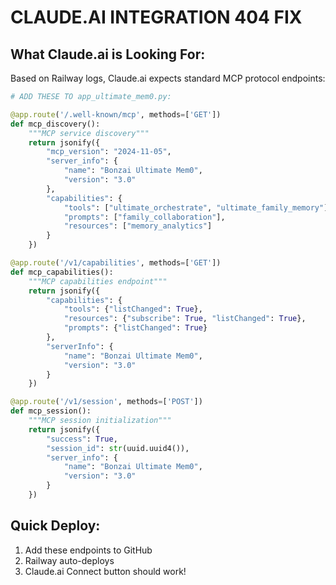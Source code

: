 # CLAUDE.AI INTEGRATION 404 FIX

## What Claude.ai is Looking For:
Based on Railway logs, Claude.ai expects standard MCP protocol endpoints:

```python
# ADD THESE TO app_ultimate_mem0.py:

@app.route('/.well-known/mcp', methods=['GET'])
def mcp_discovery():
    """MCP service discovery"""
    return jsonify({
        "mcp_version": "2024-11-05",
        "server_info": {
            "name": "Bonzai Ultimate Mem0",
            "version": "3.0"
        },
        "capabilities": {
            "tools": ["ultimate_orchestrate", "ultimate_family_memory"],
            "prompts": ["family_collaboration"],
            "resources": ["memory_analytics"]
        }
    })

@app.route('/v1/capabilities', methods=['GET'])
def mcp_capabilities():
    """MCP capabilities endpoint"""
    return jsonify({
        "capabilities": {
            "tools": {"listChanged": True},
            "resources": {"subscribe": True, "listChanged": True},
            "prompts": {"listChanged": True}
        },
        "serverInfo": {
            "name": "Bonzai Ultimate Mem0",
            "version": "3.0"
        }
    })

@app.route('/v1/session', methods=['POST'])
def mcp_session():
    """MCP session initialization"""
    return jsonify({
        "success": True,
        "session_id": str(uuid.uuid4()),
        "server_info": {
            "name": "Bonzai Ultimate Mem0",
            "version": "3.0"
        }
    })
```

## Quick Deploy:
1. Add these endpoints to GitHub
2. Railway auto-deploys 
3. Claude.ai Connect button should work!
